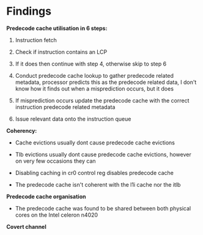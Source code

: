 # Findings

**Predecode cache utilisation in 6 steps:**

  1. Instruction fetch

  2. Check if instruction contains an LCP

  3. If it does then continue with step 4, otherwise skip to step 6

  4. Conduct predecode cache lookup to gather predecode related metadata, processor
     predicts this as the predecode related data, I don't know how it finds out 
     when a misprediction occurs, but it does

  5. If misprediction occurs update the predecode cache with the correct instruction 
     predecode related metadata

  6. Issue relevant data onto the instruction queue

**Coherency:**

- Cache evictions usually dont cause predecode cache evictions

- Tlb evictions usually dont cause predecode cache evictions, 
  however on very few occasions they can

- Disabling caching in cr0 control reg disables predecode cache

- The predecode cache isn't coherent with the l1i cache nor the itlb

**Predecode cache organisation**

- The predecode cache was found to be shared between both physical cores on 
  the Intel celeron n4020

**Covert channel**